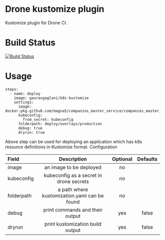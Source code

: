 # Drone kustomize plugin
Kustomize plugin for Drone CI.

# Build Status
[![Build Status](https://drone.m5.run/api/badges/magna5/drone-k8s-kustomize/status.svg)](https://drone.m5.run/magna5/drone-k8s-kustomize)

# Usage
```
steps:
  - name: deploy
    image: gauravgaglani/k8s-kustomize
    settings:
      image: docker.pkg.github.com/magna5/companies_master_service/companies_master_service_image
      kubeconfig:
        from_secret: kubeconfig
      folderpath: deploy/overlays/production
      debug: true
      dryrun: true

```

Above step can be used for deploying an application which has k8s resource definitions in Kustomize format.
Configuration

| Field      |                 Description                  | Optional | Defaults |
| :--------- | :------------------------------------------: | :------: | :------: |
| image      |           an image to be deployed            |    no    |          |
| kubeconfig |   kubeconfig as a secret in drone secrets    |    no    |          |
| folderpath | a path where kustomization.yaml can be found |    no    |          |
| debug      |       print commands and their output        |   yes    |  false   |
| dryrun     |       print kustomization build output       |   yes    |  false   |